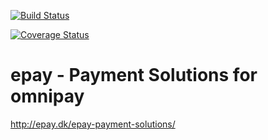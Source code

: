 [![Build Status](https://travis-ci.org/lsv/omnipay-epay.svg)](https://travis-ci.org/lsv/omnipay-epay)

[![Coverage Status](https://coveralls.io/repos/lsv/omnipay-epay/badge.png)](https://coveralls.io/r/lsv/omnipay-epay)

epay - Payment Solutions for omnipay
====================================

http://epay.dk/epay-payment-solutions/
